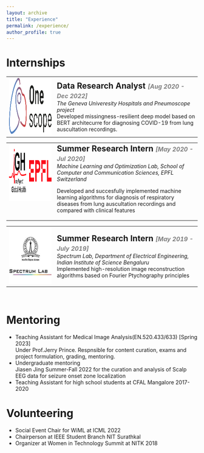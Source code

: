 ```yaml
---
layout: archive
title: "Experience"
permalink: /experience/
author_profile: true
---
```



Internships
====
<style>
  table td {
    border: none !important;
  }
</style>
<table>
    <col width="25%">
    <col width="75%">
<tr>
        <td  valign="top"><strong><img src="/images/hug.png" width="200" height="150"></strong></td>
        <td  valign="middle"> <span style= "font-size:1.5em; font-weight:bold;"> Data Research Analyst <em style="color:gray; font-size:0.75em;"> [Aug 2020 - Dec 2022]</em></span><br>
<em> The Geneva Univeresity Hospitals and Pneumoscope project </em><br>
Developed missingness-resilient deep model based on BERT architecurre for diagnosing COVID-19 from lung auscultation recordings.
	</td>
</tr>
</table>

<table>
    <col width="25%">
    <col width="75%">
<tr>
        <td valign="top"><strong><img src="/images/igh.png" width="200" height="150"></strong></td>
        <td valign="middle"> <span style= "font-size:1.5em; font-weight:bold;"> Summer Research Intern <em style="color:gray; font-size:0.75em;"> [May 2020 - Jul 2020]</em></span><br>
<em> Machine Learning and Optimization Lab, School of Computer and Communication Sciences, EPFL Switzerland </em><br>

Developed and succesfully implemented machine learning algorithms for diagnosis of respiratory diseases from lung auscultation recordings and compared with clinical features 
	</td>
</tr>
</table>

<table>
    <col width="25%">
    <col width="75%">
<tr>
        <td valign="top"><strong><img src="/images/iisc.png" width="200" height="150"></strong></td>
        <td valign="middle"> <span style= "font-size:1.5em; font-weight:bold;"> Summer Research Intern <em style="color:gray; font-size:0.75em;">  [May 2019 - July 2019]</em></span><br>
<em> Spectrum Lab, Department of Electrical Engineering, Indian Institute of Science Bengaluru </em><br>
Implemented high-resolution image reconstruction algorithms based on Fourier Ptychography principles
	</td>
</tr>
</table>
<br>

Mentoring
===
- Teaching Assistant for Medical Image Analysis(EN.520.433/633) [Spring 2023]<br>
 Under Prof.Jerry Prince. Respnsible for content curation, exams and project formulation, grading, mentoring.
- Undergraduate mentoring<br>
  Jiasen Jing Summer-Fall 2022 for the curation and analysis of Scalp EEG data for seizure onset zone localization
- Teaching Assistant for high school students at CFAL Mangalore 2017-2020

Volunteering
===
- Social Event Chair for WiML at ICML 2022
- Chairperson at IEEE Student Branch NIT Surathkal
- Organizer at Women in Technology Summit at NITK 2018

